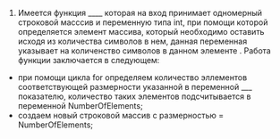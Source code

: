 1. Имеется функция ____ которая на вход принимает одномерный строковой масссив и переменную типа int, при помощи которой определяется элемент массива, который необходимо оставить исходя из количества символов в нем, данная переменная указывает на количенство символов в данном элементе . Работа функции заключается в следующем:
* при помощи цикла for определяем количество эллементов соответствующей размерности указанной в переменной ___ показателю, количество таких элементов подсчитывается в переменной NumberOfElements;
* создаем новый строковой массив с размерностью = NumberOfElements;
